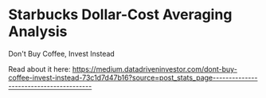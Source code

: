 # Starbucks Dollar-Cost Averaging Analysis
Don't Buy Coffee, Invest Instead

Read about it here: 
https://medium.datadriveninvestor.com/dont-buy-coffee-invest-instead-73c1d7d47b16?source=post_stats_page----------------------------------------
